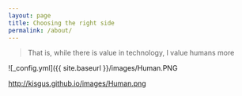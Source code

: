 ```yaml
---
layout: page
title: Choosing the right side
permalink: /about/
---
```


> That is, while there is value in technology, I value humans more


![_config.yml]({{ site.baseurl }}/images/Human.PNG

http://kisgus.github.io/images/Human.png


